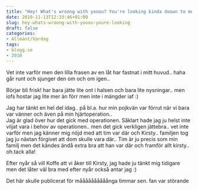 ```yaml
---
title: "Hey! What's wroong with yooou? You're looking kinda doown to mee.."
date: 2010-11-13T12:33:46+01:00
slug: hey-whats-wroong-with-yooou-youre-looking
draft: false
categories:
- Allmänt/Vardag
tags:
- blogg.se
- 2010
---
```

Vet inte varför men den lilla frasen av en låt har fastnat i mitt huvud.. haha går runt och sjunger den om och om igen..  
  
Börjar bli frisk! har bara jätte lite ont i halsen och bara lite nysningar.. men iofs hostar jag lite mer än förr men inte i mängder iaf :)  
  
Jag har tänkt en hel del idag.. på bl.a. hur min pojkvän var förrut när vi bara var vänner och även på min hjärtoperation..  
Jag är glad över hur det gick med operationen. Såklart hade jag ju helst inte viljat vara i behov av operationen.. men det gick verkligen jättebra.. vet inte varför men jag känner mig nöjd med att tim var där och Kirsty.. familjen tog jag ju nästan förgivet att dom skulle vara där.. Tim är ju precis som min familj men det kändes ändå extra bra att han var där och framför allt kirsty.. oh.tack alla!  
  
Efter nyår så vill Koffe att vi åker till Kirsty, jag hade ju tänkt mig tidigare men det låter väl bra med efter nyår också antar jag :)  
  
  
Det här skulle publicerat för måååååååååånga timmar sen. fan var störande